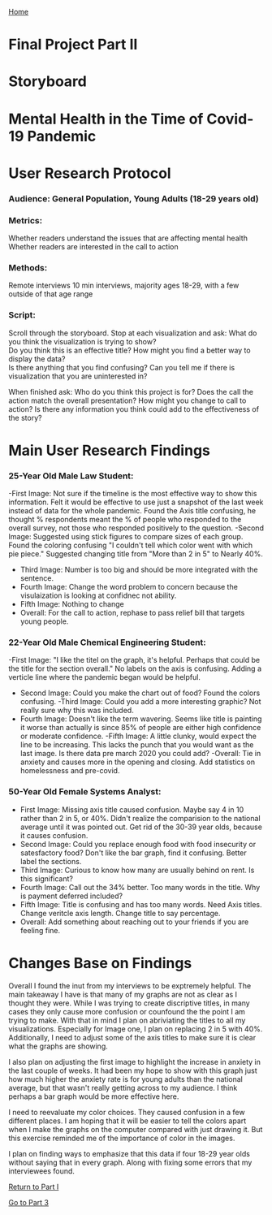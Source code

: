 [Home](/README.md)
# Final Project Part II

# Storyboard
<script src="https://embed.shorthand.com/embed_9.js"></script>
<div data-shorthand-embed="carnegiemellon.shorthandstories.com/gealy-part2/"><h1>Mental Health in the Time of Covid-19 Pandemic</h1></div>

# User Research Protocol
### Audience: General Population, Young Adults (18-29 years old)
### Metrics:
Whether readers understand the issues that are affecting mental health
Whether readers are interested in the call to action

### Methods:
Remote interviews
10 min interviews, majority ages 18-29, with a few outside of that age range

### Script:
Scroll through the storyboard.   Stop at each visualization and ask: 
What do you think the visualization is trying to show?  
Do you think this is an effective title? 
How might you find a better way to display the data?  
Is there anything that you find confusing? 
Can you tell me if there is visualization that you are uninterested in?

When finished ask:
Who do you think this project is for?
Does the call the action match the overall presentation?
How might you change to call to action?
Is there any information you think could add to the effectiveness of the story?




# Main User Research Findings
### 25-Year Old Male Law Student:
 -First Image: Not sure if the timeline is the most effective way to show this information.  Felt it would be effective to use just a snapshot of the last week instead of data for the whole pandemic.  Found the Axis title confusing, he thought % respondents meant the % of people who responded to the overall survey, not those who responded positively to the question. 
 -Second Image: Suggested using stick figures to compare sizes of each group.  Found the coloring confusing "I couldn't tell which color went with which pie piece."  Suggested changing title from "More than 2 in 5" to Nearly 40%.
 - Third Image: Number is too big and should be more integrated with the sentence.
 - Fourth Image: Change the word problem to concern because the visulaization is looking at confidnec not ability.
 - Fifth Image: Nothing to change
 - Overall: For the call to action, rephase  to pass relief bill that targets young people.  
 
### 22-Year Old Male Chemical Engineering Student:
-First Image: "I like the titel on the graph, it's helpful. Perhaps that could be the title for the section overall." No labels on the axis is confusing.  Adding a verticle line where the pandemic began would be helpful.
- Second Image: Could you make the chart out of food?  Found the colors confusing.
-Third Image:  Could you add a more interesting graphic? Not really sure why this was included.
- Fourth Image: Doesn't like the term wavering.  Seems like title is painting it worse than actually is since 85% of people are either high confidence or moderate confidence.
-Fifth Image: A little clunky, would expect the line to be increasing.  This lacks the punch that you would want as the last image.  Is there data pre march 2020 you could add?
-Overall: Tie in anxiety and causes more in the opening and closing.  Add statistics on homelessness and pre-covid.

### 50-Year Old Female Systems Analyst:
- First Image: Missing axis title caused confusion. Maybe say 4 in 10 rather than 2 in 5, or 40%.  Didn't realize the comparision to the national average until it was pointed out.  Get rid of the 30-39 year olds, because it causes confusion.
- Second Image: Could you replace enough food with food insecurity or satesfactory food?  Don't like the bar graph, find it confusing. Better label the sections.
- Third Image: Curious to know how many are usually behind on rent.  Is this significant?
- Fourth Image: Call out the 34% better.  Too many words in the title.  Why is payment deferred included?
- Fifth Image: Title is confusing and has too many words.  Need Axis titles.  Change veritcle axis length.  Change title to say percentage.
- Overall: Add something about reaching out to your friends if you are feeling fine.


# Changes Base on Findings
Overall I found the inut from my interviews to be exptremely helpful.  The main takeaway I have is that many of my graphs are not as clear as I thought they were.  While I was trying to create discriptive titles, in many cases they only cause more confusion or counfound the the point I am trying to make.  With that in mind I plan on abriviating the titles to all my visualizations.  Especially for Image one, I plan on replacing 2 in 5 with 40%.  Additionally, I need to adjust some of the axis titles to make sure it is clear what the graphs are showing.

I also plan on adjusting the first image to highlight the increase in anxiety in the last couple of weeks.  It had been my hope to show with this graph just how much higher the anxiety rate is for young adults than the national average, but that wasn't really getting across to my audience.  I think perhaps a bar graph would be more effective here.  

I  need to reevaluate my color choices.  They caused confusion in a few different places.  I am hoping that it will be easier to tell the colors apart when I make the graphs on the computer compared with just drawing it.  But this exercise reminded me of the importance of color in the images.

I  plan on finding ways to emphasize that this data if four 18-29 year olds without saying that in every graph.  Along with fixing some errors that my interviewees found. 

[Return to Part I](/finalprojectpt1.md)

[Go to Part 3](/finalprojectpt3.md)


